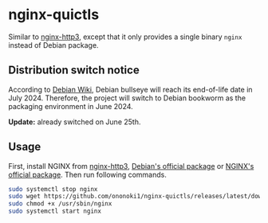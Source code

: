 # nginx-quictls

Similar to [nginx-http3](https://github.com/ononoki1/nginx-http3), except that it only provides a single binary `nginx` instead of Debian package.

## Distribution switch notice

According to [Debian Wiki](https://wiki.debian.org/DebianReleases), Debian bullseye will reach its end-of-life date in July 2024. Therefore, the project will switch to Debian bookworm as the packaging environment in June 2024.

**Update:** already switched on June 25th.

## Usage

First, install NGINX from [nginx-http3](https://github.com/ononoki1/nginx-http3), [Debian's official package](https://packages.debian.org/bookworm/nginx) or [NGINX's official package](https://nginx.org/en/linux_packages.html#Debian). Then run following commands.

```bash
sudo systemctl stop nginx
sudo wget https://github.com/ononoki1/nginx-quictls/releases/latest/download/nginx -O /usr/sbin/nginx
sudo chmod +x /usr/sbin/nginx
sudo systemctl start nginx
```
